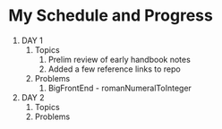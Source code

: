 # My Schedule and Progress

1.  DAY 1
    1.  Topics
        1.  Prelim review of early handbook notes
        2.  Added a few reference links to repo
    2.  Problems
        1.  BigFrontEnd - romanNumeralToInteger
2.  DAY 2
    1.  Topics
    2.  Problems
